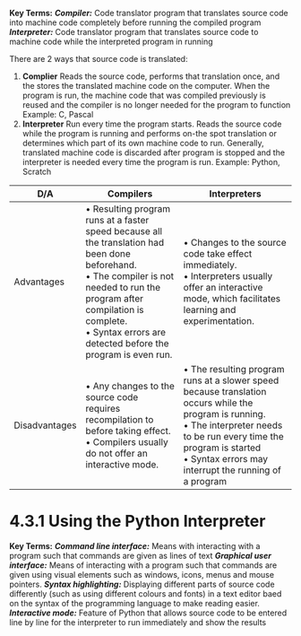 **Key Terms:**
***Compiler:*** Code translator program that translates source code into machine code completely before running the compiled program
***Interpreter:*** Code translator program that translates source code to machine code while the interpreted program in running

There are 2 ways that source code is translated:
1. **Complier**
	Reads the source code, performs that translation once, and the stores the translated machine code on the computer. When the program is run, the machine code that was compiled previously is reused and the compiler is no longer needed for the program to function
	Example: C, Pascal
2. **Interpreter**
	Run every time the program starts. Reads the source code while the program is running and performs on-the spot translation or determines which part of its own machine code to run. Generally, translated machine code is discarded after program is stopped and the interpreter is needed every time the program is run.
	Example: Python, Scratch

| D/A        | Compilers                                                                                        | Interpreters |
| ---------- | ------------------------------------------------------------------------------------------------ | ------------ |
| Advantages | • Resulting program runs at a faster speed because all the translation had been done beforehand. <br> • The compiler is not needed to run the program after compilation is complete. <br> • Syntax errors are detected before the program is even run.|• Changes to the source code take effect immediately. <br> • Interpreters usually offer an interactive mode, which facilitates learning and experimentation.|
|Disadvantages|• Any changes to the source code requires recompilation to before taking effect. <br> • Compilers usually do not offer an interactive mode.|• The resulting program runs at a slower speed because translation occurs while the program is running. <br> • The interpreter needs to be run every time the program is started <br> • Syntax errors may interrupt the running of a program|

# 4.3.1 Using the Python Interpreter
**Key Terms:**
***Command line interface:*** Means with interacting with a program such that commands are given as lines of text
***Graphical user interface:*** Means of interacting with a program such that commands are given using visual elements such as windows, icons, menus and mouse pointers.
***Syntax highlighting:*** Displaying different parts of source code differently (such as using different colours and fonts) in a text editor baed on the syntax of the programming language to make reading easier.
***Interactive mode:*** Feature of Python that allows source code to be entered line by line for the interpreter to run immediately and show the results
